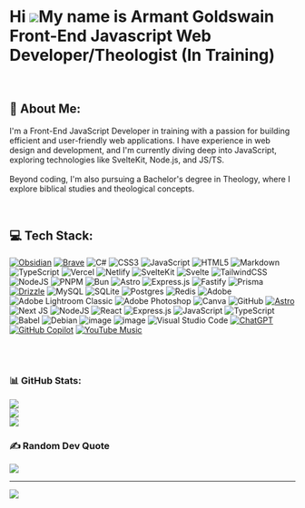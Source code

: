 Hi ![](https://user-images.githubusercontent.com/18350557/176309783-0785949b-9127-417c-8b55-ab5a4333674e.gif)My name is Armant Goldswain
<br>
Front-End Javascript Web Developer/Theologist (In Training)
========================================================================================================================================

<br>

## 💫 About Me:
I'm a Front-End JavaScript Developer in training with a passion for building efficient and user-friendly web applications. I have experience in web design and development, and I'm currently diving deep into JavaScript, exploring technologies like SvelteKit, Node.js, and JS/TS.<br><br>Beyond coding, I'm also pursuing a Bachelor's degree in Theology, where I explore biblical studies and theological concepts.

<br>

## 💻 Tech Stack:
[![Obsidian](https://img.shields.io/badge/Obsidian-%23483699.svg?&logo=obsidian&logoColor=white)](#)
[![Brave](https://img.shields.io/badge/Brave-FB542B?logo=Brave&logoColor=white)](#)
![C#](https://img.shields.io/badge/c%23-%23239120.svg?logo=csharp&logoColor=white) 
![CSS3](https://img.shields.io/badge/css3-%231572B6.svg?logo=css3&logoColor=white) 
![JavaScript](https://img.shields.io/badge/javascript-%23323330.svg?logo=javascript&logoColor=%23F7DF1E) 
![HTML5](https://img.shields.io/badge/html5-%23E34F26.svg?logo=html5&logoColor=white) 
![Markdown](https://img.shields.io/badge/markdown-%23000000.svg?logo=markdown&logoColor=white) 
![TypeScript](https://img.shields.io/badge/typescript-%23007ACC.svg?logo=typescript&logoColor=white) 
![Vercel](https://img.shields.io/badge/vercel-%23000000.svg?logo=vercel&logoColor=white) 
![Netlify](https://img.shields.io/badge/netlify-%23000000.svg?logo=netlify&logoColor=#00C7B7) 
![SvelteKit](https://img.shields.io/badge/sveltekit-%23ff3e00.svg?logo=svelte&logoColor=white) 
![Svelte](https://img.shields.io/badge/svelte-%23f1413d.svg?logo=svelte&logoColor=white) 
![TailwindCSS](https://img.shields.io/badge/tailwindcss-%2338B2AC.svg?logo=tailwind-css&logoColor=white) 
![NodeJS](https://img.shields.io/badge/node.js-6DA55F?logo=node.js&logoColor=white) 
![PNPM](https://img.shields.io/badge/pnpm-%234a4a4a.svg?logo=pnpm&logoColor=f69220) 
![Bun](https://img.shields.io/badge/Bun-%23000000.svg?logo=bun&logoColor=white) 
![Astro](https://img.shields.io/badge/astro-%232C2052.svg?logo=astro&logoColor=white) 
![Express.js](https://img.shields.io/badge/express.js-%23404d59.svg?logo=express&logoColor=%2361DAFB) 
![Fastify](https://img.shields.io/badge/fastify-%23000000.svg?logo=fastify&logoColor=white) 
![Prisma](https://img.shields.io/badge/Prisma-3982CE?logo=Prisma&logoColor=white) 
[![Drizzle](https://img.shields.io/badge/Drizzle-C5F74F?logo=drizzle&logoColor=000)](#)
![MySQL](https://img.shields.io/badge/mysql-4479A1.svg?logo=mysql&logoColor=white) 
![SQLite](https://img.shields.io/badge/sqlite-%2307405e.svg?logo=sqlite&logoColor=white) 
![Postgres](https://img.shields.io/badge/postgres-%23316192.svg?logo=postgresql&logoColor=white) 
![Redis](https://img.shields.io/badge/redis-%23DD0031.svg?logo=redis&logoColor=white) 
![Adobe](https://img.shields.io/badge/adobe-%23FF0000.svg?logo=adobe&logoColor=white) 
![Adobe Lightroom Classic](https://img.shields.io/badge/Adobe%20Lightroom%20Classic-31A8FF.svg?logo=Adobe%20Lightroom%20Classic&logoColor=white) 
![Adobe Photoshop](https://img.shields.io/badge/adobe%20photoshop-%2331A8FF.svg?logo=adobe%20photoshop&logoColor=white) 
![Canva](https://img.shields.io/badge/Canva-%2300C4CC.svg?logo=Canva&logoColor=white) 
![GitHub](https://img.shields.io/badge/github-%23121011.svg?logo=github&logoColor=white)
[![Astro](https://img.shields.io/badge/Astro-BC52EE?logo=astro&logoColor=fff)](#)
![Next JS](https://img.shields.io/badge/Next-black?logo=next.js&logoColor=white)
![NodeJS](https://img.shields.io/badge/node.js-6DA55F?logo=node.js&logoColor=white)
![React](https://img.shields.io/badge/react-%2320232a.svg?logo=react&logoColor=%2361DAFB)
![Express.js](https://img.shields.io/badge/express.js-%23404d59.svg?logo=express&logoColor=%2361DAFB)
![JavaScript](https://img.shields.io/badge/javascript-%23323330.svg?logo=javascript&logoColor=%23F7DF1E)
![TypeScript](https://img.shields.io/badge/typescript-%23007ACC.svg?logo=typescript&logoColor=white)
![Babel](https://img.shields.io/badge/Babel-F9DC3e?logo=babel&logoColor=black)
![Debian](https://img.shields.io/badge/Debian-D70A53?logo=debian&logoColor=white)
![image](https://img.shields.io/badge/mac%20os-000000?logo=apple&logoColor=white) 
![image](https://img.shields.io/badge/apple%20silicon-333333?logo=apple&logoColor=white) 
![Visual Studio Code](https://img.shields.io/badge/Visual%20Studio%20Code-0078d7.svg?logo=visual-studio-code&logoColor=white) 
[![ChatGPT](https://img.shields.io/badge/ChatGPT-74aa9c?logo=openai&logoColor=white)](#)
[![GitHub Copilot](https://img.shields.io/badge/GitHub%20Copilot-000?logo=githubcopilot&logoColor=fff)](#)
[![YouTube Music](https://img.shields.io/badge/YouTube_Music-FF0000?logo=youtube-music&logoColor=white)](#)

<br>
<br>

### 📊 GitHub Stats:
![](https://github-readme-stats.vercel.app/api?username=ArmantG&theme=dark&hide_border=false&include_all_commits=true&count_private=false)<br/>
![](https://nirzak-streak-stats.vercel.app/?user=ArmantG&theme=dark&hide_border=false)<br/>
![](https://github-readme-stats.vercel.app/api/top-langs/?username=ArmantG&theme=dark&hide_border=false&include_all_commits=true&count_private=false&layout=compact)



### ✍️ Random Dev Quote
![](https://quotes-github-readme.vercel.app/api?type=horizontal&theme=radical)

---
[![](https://visitcount.itsvg.in/api?id=ArmantG&icon=0&color=0)](https://visitcount.itsvg.in)

<!-- Proudly created with GPRM ( https://gprm.itsvg.in ) -->
